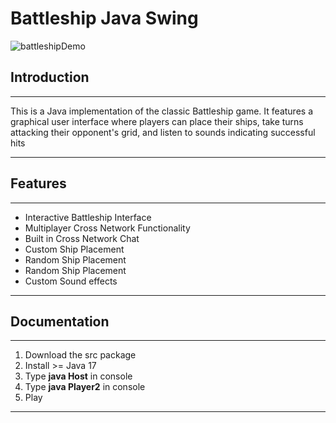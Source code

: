 # Battleship Java Swing
 
![battleshipDemo](https://github.com/connorssullivan/Java-Multiplayer-Battleship/assets/97367985/565a2283-7989-403d-9c23-a7f7f4486a84)


## Introduction 
***
This is a Java implementation of the classic Battleship game. It features a graphical user interface where players can place their ships, take turns attacking their opponent's grid, and listen to sounds indicating successful hits
***

## Features
***
* Interactive Battleship Interface
* Multiplayer Cross Network Functionality
* Built in Cross Network Chat
* Custom Ship Placement
* Random Ship Placement 
* Random Ship Placement
* Custom Sound effects
***

## Documentation
***
1. Download the src package
2. Install >= Java 17
3. Type **java Host** in console
4. Type **java Player2** in console
5. Play

***
